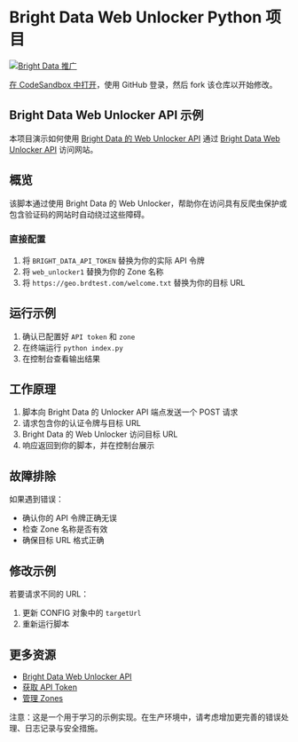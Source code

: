 # Bright Data Web Unlocker Python 项目

[![Bright Data 推广](https://github.com/bright-cn/LinkedIn-Scraper/raw/main/Proxies%20and%20scrapers%20GitHub%20bonus%20banner.png)](https://www.bright.cn/)

<a href="https://githubbox.com/bright-cn/bright-data-web-unlocker-python-project?file=index.py" target="_blank">在 CodeSandbox 中打开</a>，使用 GitHub 登录，然后 fork 该仓库以开始修改。

## Bright Data Web Unlocker API 示例

本项目演示如何使用 [Bright Data 的 Web Unlocker API](https://www.bright.cn/products/web-unlocker) 通过 [Bright Data Web Unlocker API](https://www.bright.cn/products/web-unlocker) 访问网站。

## 概览

该脚本通过使用 Bright Data 的 Web Unlocker，帮助你在访问具有反爬虫保护或包含验证码的网站时自动绕过这些障碍。

### 直接配置

1. 将 `BRIGHT_DATA_API_TOKEN` 替换为你的实际 API 令牌
2. 将 `web_unlocker1` 替换为你的 Zone 名称
3. 将 `https://geo.brdtest.com/welcome.txt` 替换为你的目标 URL

## 运行示例

1. 确认已配置好 `API token` 和 `zone`
2. 在终端运行 `python index.py`
3. 在控制台查看输出结果

## 工作原理

1. 脚本向 Bright Data 的 Unlocker API 端点发送一个 POST 请求
2. 请求包含你的认证令牌与目标 URL
3. Bright Data 的 Web Unlocker 访问目标 URL
4. 响应返回到你的脚本，并在控制台展示

## 故障排除

如果遇到错误：

- 确认你的 API 令牌正确无误
- 检查 Zone 名称是否有效
- 确保目标 URL 格式正确

## 修改示例

若要请求不同的 URL：
1. 更新 CONFIG 对象中的 `targetUrl`
2. 重新运行脚本

## 更多资源

- [Bright Data Web Unlocker API](https://docs.brightdata.com/scraping-automation/web-unlocker/introduction)
- [获取 API Token](https://docs.brightdata.com/general/account/api-token)
- [管理 Zones](https://www.bright.cn/cp/zones)

注意：这是一个用于学习的示例实现。在生产环境中，请考虑增加更完善的错误处理、日志记录与安全措施。
